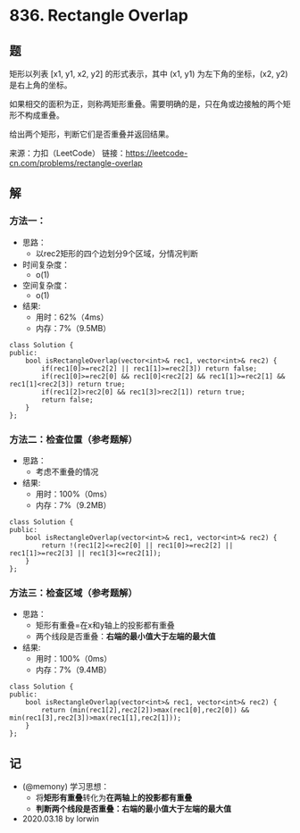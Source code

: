 # 836. Rectangle Overlap

## 题

矩形以列表 [x1, y1, x2, y2] 的形式表示，其中 (x1, y1) 为左下角的坐标，(x2, y2) 是右上角的坐标。

如果相交的面积为正，则称两矩形重叠。需要明确的是，只在角或边接触的两个矩形不构成重叠。

给出两个矩形，判断它们是否重叠并返回结果。

来源：力扣（LeetCode）
链接：https://leetcode-cn.com/problems/rectangle-overlap

## 解

### 方法一：
- 思路：
  - 以rec2矩形的四个边划分9个区域，分情况判断
- 时间复杂度：
  - o(1)
- 空间复杂度：
  - o(1)
- 结果:
  - 用时：62%（4ms）
  - 内存：7%（9.5MB）
```
class Solution {
public:
    bool isRectangleOverlap(vector<int>& rec1, vector<int>& rec2) {
        if(rec1[0]>=rec2[2] || rec1[1]>=rec2[3]) return false;
        if(rec1[0]>=rec2[0] && rec1[0]<rec2[2] && rec1[1]>=rec2[1] && rec1[1]<rec2[3]) return true;
        if(rec1[2]>rec2[0] && rec1[3]>rec2[1]) return true;
        return false;
    }
};
```

### 方法二：检查位置（参考题解）
- 思路：
  - 考虑不重叠的情况
- 结果:
  - 用时：100%（0ms）
  - 内存：7%（9.2MB）
```
class Solution {
public:
    bool isRectangleOverlap(vector<int>& rec1, vector<int>& rec2) {
        return !(rec1[2]<=rec2[0] || rec1[0]>=rec2[2] || rec1[1]>=rec2[3] || rec1[3]<=rec2[1]);
    }
};
```

### 方法三：检查区域（参考题解）
- 思路：
  - 矩形有重叠=在x和y轴上的投影都有重叠
  - 两个线段是否重叠：**右端的最小值大于左端的最大值**
- 结果:
  - 用时：100%（0ms）
  - 内存：7%（9.4MB）
```
class Solution {
public:
    bool isRectangleOverlap(vector<int>& rec1, vector<int>& rec2) {
        return (min(rec1[2],rec2[2])>max(rec1[0],rec2[0]) && min(rec1[3],rec2[3])>max(rec1[1],rec2[1]));
    }
};
```

## 记

- (@memony) 学习思想：
  - 将**矩形有重叠**转化为**在两轴上的投影都有重叠**
  - **判断两个线段是否重叠：右端的最小值大于左端的最大值**
- 2020.03.18 by lorwin